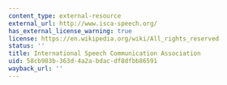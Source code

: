 ```yaml
---
content_type: external-resource
external_url: http://www.isca-speech.org/
has_external_license_warning: true
license: https://en.wikipedia.org/wiki/All_rights_reserved
status: ''
title: International Speech Communication Association
uid: 58cb983b-363d-4a2a-bdac-df8dfbb86591
wayback_url: ''
---
```

